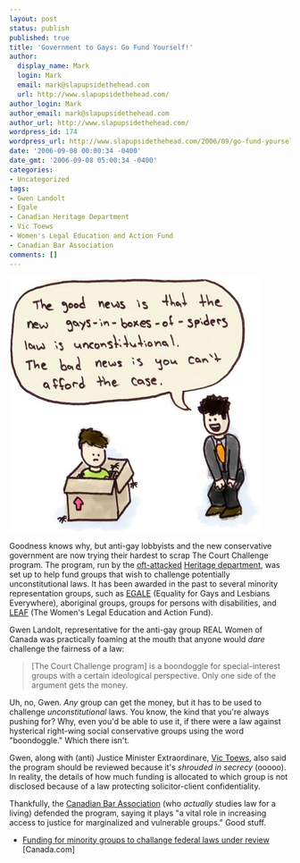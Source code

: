 ```yaml
---
layout: post
status: publish
published: true
title: 'Government to Gays: Go Fund Yourself!'
author:
  display_name: Mark
  login: Mark
  email: mark@slapupsidethehead.com
  url: http://www.slapupsidethehead.com/
author_login: Mark
author_email: mark@slapupsidethehead.com
author_url: http://www.slapupsidethehead.com/
wordpress_id: 174
wordpress_url: http://www.slapupsidethehead.com/2006/09/go-fund-yourself/
date: '2006-09-08 00:00:34 -0400'
date_gmt: '2006-09-08 05:00:34 -0400'
categories:
- Uncategorized
tags:
- Gwen Landolt
- Egale
- Canadian Heritage Department
- Vic Toews
- Women's Legal Education and Action Fund
- Canadian Bar Association
comments: []
---
```

![Boxes of Spiders](/wp-content/media/2006/09/boxes_of_spiders.jpg)

Goodness knows why, but anti-gay lobbyists and the new conservative government are now trying their hardest to scrap The Court Challenge program. The program, run by the [oft-attacked](http://www.slapupsidethehead.com/2006/09/gay-film-festival/ "What do these groups have against heritage, anyway?") [Heritage department](http://www.pch.gc.ca/ "It's full of heritagey goodness"), was set up to help fund groups that wish to challenge potentially unconstitutional laws. It has been awarded in the past to several minority representation groups, such as [EGALE](http://www.egale.ca/ "I've linked to them before, I'll link to them again") (Equality for Gays and Lesbians Everywhere), aboriginal groups, groups for persons with disabilities, and [LEAF](http://www.leaf.ca/ "Equality for Women, can you imagine?") (The Women's Legal Education and Action Fund).

Gwen Landolt, representative for the anti-gay group REAL Women of Canada was practically foaming at the mouth that anyone would _dare_ challenge the fairness of a law:

> [The Court Challenge program] is a boondoggle for special-interest groups with a certain ideological perspective. Only one side of the argument gets the money.

Uh, no, Gwen. _Any_ group can get the money, but it has to be used to challenge _unconstitutional_ laws. You know, the kind that you're always pushing for? Why, even you'd be able to use it, if there were a law against hysterical right-wing social conservative groups using the word "boondoggle." Which there isn't.

Gwen, along with (anti) Justice Minister Extraordinare, [Vic Toews](http://www.slapupsidethehead.com/2006/07/justice-the-vic-toews-way/ "Look in the sky! It's a bird, it's a bigot, it's..."), also said the program should be reviewed because it's _shrouded in secrecy_ (ooooo). In reality, the details of how much funding is allocated to which group is not disclosed because of a law protecting solicitor-client confidentiality.

Thankfully, the [Canadian Bar Association](http://www.cba.org/ "No, they're not bartenders.") (who _actually_ studies law for a living) defended the program, saying it plays "a vital role in increasing access to justice for marginalized and vulnerable groups." Good stuff.

- [Funding for minority groups to challange federal laws under review](http://www.canada.com/topics/news/politics/story.html?id=ec0fba5e-7399-4431-8e5f-1ec6b13838df&k=23441) [Canada.com]
